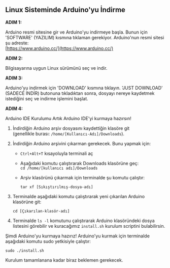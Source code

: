 ## Linux Sisteminde Arduino'yu İndirme

**ADIM 1:**

Arduino resmi sitesine gir ve Arduino'yu indirmeye başla. Bunun için 'SOFTWARE' (YAZILIM) kısmına tıklaman gerekiyor. Arduino'nun resmi sitesi şu adreste:  
[https://www.arduino.cc/](https://www.arduino.cc/)

**ADIM 2:**

Bilgisayarına uygun Linux sürümünü seç ve indir.

**ADIM 3:**

Arduino'yu indirmek için 'DOWNLOAD' kısmına tıklayın.
'JUST DOWNLOAD' (SADECE İNDİR) butonuna tıkladıktan sonra, dosyayı nereye kaydetmek istediğini seç ve indirme işlemini başlat.

**ADIM 4:**

Arduino IDE Kurulumu
Artık Arduino IDE'yi kurmaya hazırsın!

1. İndirdiğin Arduino arşiv dosyasını kaydettiğin klasöre git  
(genellikle burası: `/home/[Kullanıcı-Adı]/Downloads`).
2. İndirdiğin Arduino arşivini çıkarman gerekecek. Bunu yapmak için:
   - `Ctrl+Alt+T` kısayoluyla terminali aç
   - Aşağıdaki komutu çalıştırarak Downloads klasörüne geç:  
     ```cd /home/[kullanıcı adı]/Downloads```

   - Arşiv klasörünü çıkarmak için terminalde şu komutu çalıştır:  
     ```
     tar xf [Sıkıştırılmış-dosya-adı]
     ```
     
3. Terminalde aşağıdaki komutu çalıştırarak yeni çıkarılan Arduino klasörüne git:  
   ```
   cd [Çıkarılan-klasör-adı]
   ```

4. Terminalde `ls -l` komutunu çalıştırarak Arduino klasöründeki dosya listesini görebilir ve kuracağımız `install.sh` kurulum scriptini bulabilirsin.

Şimdi Arduino'yu kurmaya hazırız! Arduino'yu kurmak için terminalde aşağıdaki komutu sudo yetkisiyle çalıştır:  
  ```
  sudo ./install.sh
  ```

Kurulum tamamlanana kadar biraz beklemen gerekecek.

